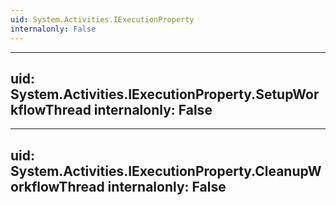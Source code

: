 ```yaml
---
uid: System.Activities.IExecutionProperty
internalonly: False
---
```


---
uid: System.Activities.IExecutionProperty.SetupWorkflowThread
internalonly: False
---

---
uid: System.Activities.IExecutionProperty.CleanupWorkflowThread
internalonly: False
---
